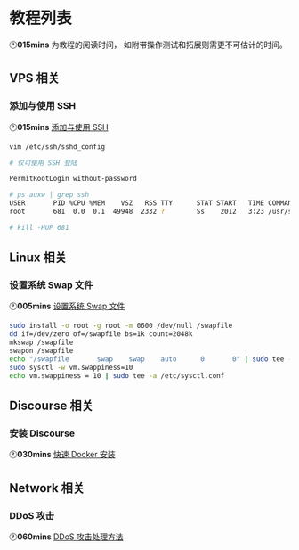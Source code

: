 # 教程列表

🕐**015mins** 为教程的阅读时间，
如附带操作测试和拓展则需更不可估计的时间。


## VPS 相关

### 添加与使用 SSH

 🕐**015mins** [添加与使用 SSH](https://www.digitalocean.com/community/tutorials/how-to-use-ssh-keys-with-digitalocean-droplets)

```bash
vim /etc/ssh/sshd_config

# 仅可使用 SSH 登陆

PermitRootLogin without-password

# ps auxw | grep ssh
USER       PID %CPU %MEM    VSZ   RSS TTY      STAT START   TIME COMMAND
root       681  0.0  0.1  49948  2332 ?        Ss    2012   3:23 /usr/sbin/sshd -D

# kill -HUP 681
```

## Linux 相关

### 设置系统 Swap 文件

🕐**005mins** [设置系统 Swap 文件](https://meta.discourse.org/t/create-a-swapfile-for-your-linux-server/13880)

```bash
sudo install -o root -g root -m 0600 /dev/null /swapfile
dd if=/dev/zero of=/swapfile bs=1k count=2048k
mkswap /swapfile
swapon /swapfile
echo "/swapfile       swap    swap    auto      0       0" | sudo tee -a /etc/fstab
sudo sysctl -w vm.swappiness=10
echo vm.swappiness = 10 | sudo tee -a /etc/sysctl.conf
```

## Discourse 相关

### 安装 Discourse

🕐**030mins** [快速 Docker 安装](https://github.com/discourse/discourse/blob/master/docs/INSTALL-cloud.md)

## Network 相关

### DDoS 攻击

🕐**060mins** [DDoS 攻击处理方法](https://support.cloudflare.com/hc/en-us/articles/200170196-I-am-under-DDoS-attack-what-do-I-do-)
